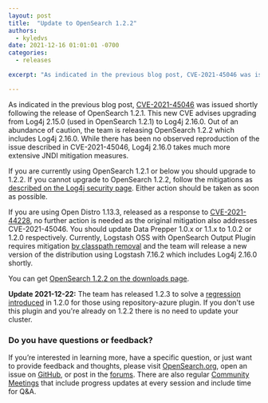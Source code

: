 ```yaml
---
layout: post
title:  "Update to OpenSearch 1.2.2"
authors:
  - kyledvs
date: 2021-12-16 01:01:01 -0700
categories:
  - releases

excerpt: "As indicated in the previous blog post, CVE-2021-45046 was issued shortly following the release of OpenSearch 1.2.1. This new CVE advises upgrading from Log4j 2.15.0 (used in OpenSearch 1.2.1) to Log4j 2.16.0. Out of an abundance of caution, the team is releasing OpenSearch 1.2.2 which includes Log4j 2.16.0. While there has been no observed reproduction of the issue described in CVE-2021-45046, Log4j 2.16.0 takes much more extensive JNDI mitigation measures."

---
```




As indicated in the previous blog post, [CVE-2021-45046](https://nvd.nist.gov/vuln/detail/CVE-2021-45046) was issued shortly following the release of OpenSearch 1.2.1. This new CVE advises upgrading from Log4j 2.15.0 (used in OpenSearch 1.2.1) to Log4j 2.16.0. Out of an abundance of caution, the team is releasing OpenSearch 1.2.2 which includes Log4j 2.16.0. While there has been no observed reproduction of the issue described in CVE-2021-45046, Log4j 2.16.0 takes much more extensive JNDI mitigation measures.

If you are currently using OpenSearch 1.2.1 or below you should upgrade to 1.2.2. If you cannot upgrade to OpenSearch 1.2.2, follow the mitigations as [described on the Log4j security page](https://logging.apache.org/log4j/2.x/security.html#Fixed_in_Log4j_2.16.0). Either action should be taken as soon as possible.

If you are using Open Distro 1.13.3, released as a response to [CVE-2021-44228](https://nvd.nist.gov/vuln/detail/CVE-2021-44228), no further action is needed as the original mitigation also addresses CVE-2021-45046. You should update Data Prepper 1.0.x or 1.1.x to 1.0.2 or 1.2.0 respectively. Currently, Logstash OSS with OpenSearch Output Plugin requires mitigation [by classpath removal](https://discuss.elastic.co/t/apache-log4j2-remote-code-execution-rce-vulnerability-cve-2021-44228-esa-2021-31/291476#:~:text=Users%20have%20noticed%20that%20the%20newly%20released%20Logstash%206.8.21) and the team will release a new version of the distribution using Logstash 7.16.2 which includes Log4j 2.16.0 shortly. 

You can get [OpenSearch 1.2.2 on the downloads page](/downloads.html).

**Update 2021-12-22:** The team has released 1.2.3 to solve a [regression introduced](https://github.com/opensearch-project/OpenSearch/issues/1734) in 1.2.0 for those using repository-azure plugin. If you don't use this plugin and you're already on 1.2.2 there is no need to update your cluster.


### Do you have questions or feedback?

If you’re interested in learning more, have a specific question, or just want to provide feedback and thoughts, please visit [OpenSearch.org](https://opensearch.org/), open an issue on [GitHub](https://github.com/opensearch-project/OpenSearch/issues), or post in the [forums](https://discuss.opendistrocommunity.dev/). There are also regular [Community Meetings](https://opensearch.org/events/) that include progress updates at every session and include time for Q&A.
